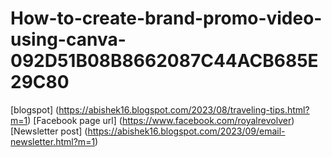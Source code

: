 # How-to-create-brand-promo-video-using-canva-092D51B08B8662087C44ACB685E29C80
[blogspot] (https://abishek16.blogspot.com/2023/08/traveling-tips.html?m=1) 
[Facebook page url] (https://www.facebook.com/royalrevolver) 
[Newsletter post] (https://abishek16.blogspot.com/2023/09/email-newsletter.html?m=1) 
